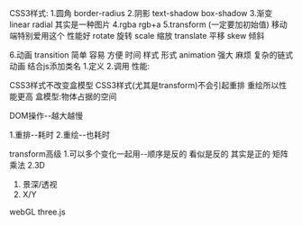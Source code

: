 CSS3样式:
1.圆角  border-radius
2.阴影 text-shadow box-shadow
3.渐变  linear radial  其实是一种图片
4.rgba  rgb+a
5.transform (一定要加初始值) 移动端特别爱用这个  性能好
  rotate 旋转
  scale   缩放
  translate 平移
  skew  倾斜

6.动画
        transition 简单 容易 方便   时间 样式 形式
        animation  强大 麻烦  复杂的链式动画  结合js添加类名
        1.定义
        2.调用
性能:

CSS3样式不改变盒模型
CSS3样式(尤其是transform)不会引起重排 重绘所以性能更高
盒模型:物体占据的空间

DOM操作--越大越慢

1.重排--耗时
2.重绘--也耗时

transform高级
1.可以多个变化一起用--顺序是反的
看似是反的 其实是正的  矩阵乘法
2.3D
1. 景深/透视
2. X/Y

webGL
three.js


